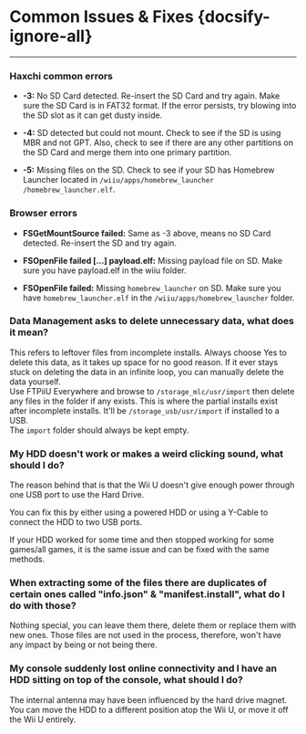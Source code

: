 # Common Issues & Fixes {docsify-ignore-all}
---
### Haxchi common errors

 - **-3:** No SD Card detected. Re-insert the SD Card and try again. Make sure the SD Card is in FAT32 format. If the error persists, try blowing into the SD slot as it can get dusty inside.

 - **-4:** SD detected but could not mount. Check to see if the SD is using MBR and not GPT. Also, check to see if there are any other partitions on the SD Card and merge them into one primary partition.

 - **-5:** Missing files on the SD. Check to see if your SD has Homebrew Launcher located in <code>/wiiu<wbr>/apps<wbr>/homebrew_launcher<wbr>/homebrew_launcher.elf</code>.

### Browser errors

 - **FSGetMountSource failed:** Same as -3 above, means no SD Card detected. Re-insert the SD and try again.

 - **FSOpenFile failed [...] payload.elf:** Missing payload file on SD. Make sure you have payload.elf in the wiiu folder.

 - **FSOpenFile failed:** Missing `homebrew_launcher` on SD. Make sure you have `homebrew_launcher.elf` in the <code>/wiiu<wbr>/apps<wbr>/homebrew_launcher</code> folder.

### Data Management asks to delete unnecessary data, what does it mean?

This refers to leftover files from incomplete installs. Always choose Yes to delete this data, as it takes up space for no good reason.
If it ever stays stuck on deleting the data in an infinite loop, you can manually delete the data yourself.  
Use FTPiiU Everywhere and browse to `/storage_mlc/usr/import` then delete any files in the folder if any exists. This is where the partial installs exist after incomplete installs. It'll be `/storage_usb/usr/import` if installed to a USB.  
The `import` folder should always be kept empty.

### My HDD doesn't work or makes a weird clicking sound, what should I do?

The reason behind that is that the Wii U doesn't give enough power through one USB port to use the Hard Drive.

You can fix this by either using a powered HDD or using a Y-Cable to connect the HDD to two USB ports.

If your HDD worked for some time and then stopped working for some games/all games, it is the same issue and can be fixed with the same methods.

### When extracting some of the files there are duplicates of certain ones called "info.json" & "manifest.install", what do I do with those?

Nothing special, you can leave them there, delete them or replace them with new ones. Those files are not used in the process, therefore, won't have any impact by being or not being there.

### My console suddenly lost online connectivity and I have an HDD sitting on top of the console, what should I do?

The internal antenna may have been influenced by the hard drive magnet.  
You can move the HDD to a different position atop the Wii U, or move it off the Wii U entirely.